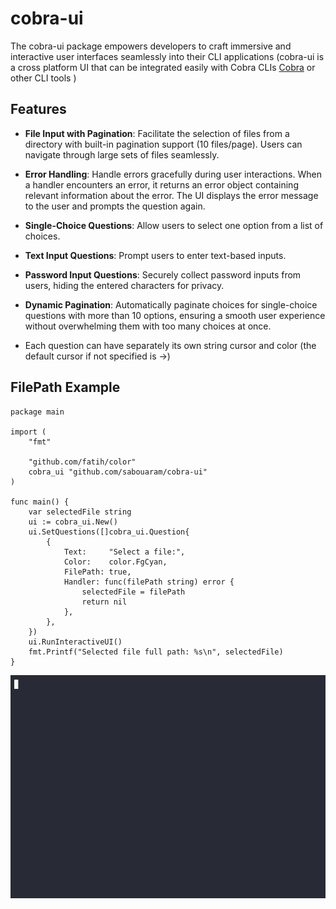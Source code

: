 # cobra-ui 

The cobra-ui package empowers developers to craft immersive and interactive user interfaces seamlessly into their CLI applications (cobra-ui is a cross platform UI that can be integrated easily with Cobra CLIs [Cobra](https://github.com/spf13/cobra) or other CLI tools )

## Features

- **File Input with Pagination**: Facilitate the selection of files from a directory with built-in pagination support (10 files/page). Users can navigate through large sets of files seamlessly.

- **Error Handling**: Handle errors gracefully during user interactions. When a handler encounters an error, it returns an error object containing relevant information about the error. The UI displays the error message to the user and prompts the question again.
  
- **Single-Choice Questions**: Allow users to select one option from a list of choices.
  
- **Text Input Questions**: Prompt users to enter text-based inputs.
  
- **Password Input Questions**: Securely collect password inputs from users, hiding the entered characters for privacy.
  
- **Dynamic Pagination**: Automatically paginate choices for single-choice questions with more than 10 options, ensuring a smooth user experience without overwhelming them with too many choices at once.
  
- Each question can have separately its own string cursor and color (the default cursor if not specified is ->)


      
## **FilePath Example**


```
package main

import (
	"fmt"

	"github.com/fatih/color"
	cobra_ui "github.com/sabouaram/cobra-ui"
)

func main() {
	var selectedFile string
	ui := cobra_ui.New()
	ui.SetQuestions([]cobra_ui.Question{
		{
			Text:     "Select a file:",
			Color:    color.FgCyan,
			FilePath: true,
			Handler: func(filePath string) error {
				selectedFile = filePath
				return nil
			},
		},
	})
	ui.RunInteractiveUI()
	fmt.Printf("Selected file full path: %s\n", selectedFile)
}

```

![FilePath](./filepath.gif)
